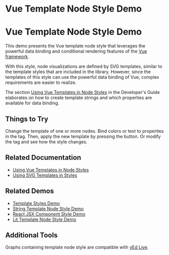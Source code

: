 <!--
 //////////////////////////////////////////////////////////////////////////////
 // @license
 // This file is part of yFiles for HTML 2.6.
 // Use is subject to license terms.
 //
 // Copyright (c) 2000-2023 by yWorks GmbH, Vor dem Kreuzberg 28,
 // 72070 Tuebingen, Germany. All rights reserved.
 //
 //////////////////////////////////////////////////////////////////////////////
-->
# Vue Template Node Style Demo

# Vue Template Node Style Demo

This demo presents the Vue template node style that leverages the powerful data binding and conditional rendering features of the [Vue framework](https://vuejs.org/).

With this style, node visualizations are defined by SVG templates, similar to the template styles that are included in the library. However, since the templates of this style can use the powerful data binding of Vue, complex requirements are easier to realize.

The section [Using Vue Templates in Node Styles](https://docs.yworks.com/yfileshtml/#/dguide/custom-styles_vuejs-template-styles) in the Developer's Guide elaborates on how to create template strings and which properties are available for data binding.

## Things to Try

Change the template of one or more nodes. Bind colors or text to properties in the tag. Then, apply the new template by pressing the button. Or modify the tag and see how the style changes.

## Related Documentation

- [Using Vue Templates in Node Styles](https://docs.yworks.com/yfileshtml/#/dguide/custom-styles_vuejs-template-styles)
- [Using SVG Templates in Styles](https://docs.yworks.com/yfileshtml/#/dguide/custom-styles_template-styles)

## Related Demos

- [Template Styles Demo](../templatestyles/index.html)
- [String Template Node Style Demo](../string-template-node-style/index.html)
- [React JSX Component Style Demo](../react-template-node-style/index.html)
- [Lit Template Node Style Demo](../lit-template-node-style/index.html)

## Additional Tools

Graphs containing template node style are compatible with [yEd Live](https://www.yworks.com/yed-live/).
